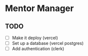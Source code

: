 # Mentor Manager

## TODO

- [ ] Make it deploy (vercel)
- [ ] Set up a database (vercel postgres)
- [ ] Add authentication (clerk)
